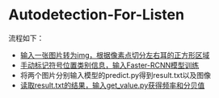 # Autodetection-For-Listen
流程如下：
- [输入一张图片转为img，根据像素点切分左右耳的正方形区域](./预处理)
- [手动标记符号位置类别信息，输入Faster-RCNN模型训练](./训练)
- 将两个图片分别输入模型的predict.py得到result.txt以及图像
- [读取result.txt的结果，输入get_value.py获得频率和分贝值](./get_value.py)
